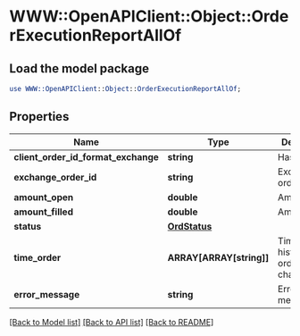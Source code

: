 # WWW::OpenAPIClient::Object::OrderExecutionReportAllOf

## Load the model package
```perl
use WWW::OpenAPIClient::Object::OrderExecutionReportAllOf;
```

## Properties
Name | Type | Description | Notes
------------ | ------------- | ------------- | -------------
**client_order_id_format_exchange** | **string** | Hash client id | 
**exchange_order_id** | **string** | Exchange order id | [optional] 
**amount_open** | **double** | Amount open | 
**amount_filled** | **double** | Amount filled | 
**status** | [**OrdStatus**](OrdStatus.md) |  | 
**time_order** | **ARRAY[ARRAY[string]]** | Timestamped history of order status changes. | 
**error_message** | **string** | Error message | [optional] 

[[Back to Model list]](../README.md#documentation-for-models) [[Back to API list]](../README.md#documentation-for-api-endpoints) [[Back to README]](../README.md)


